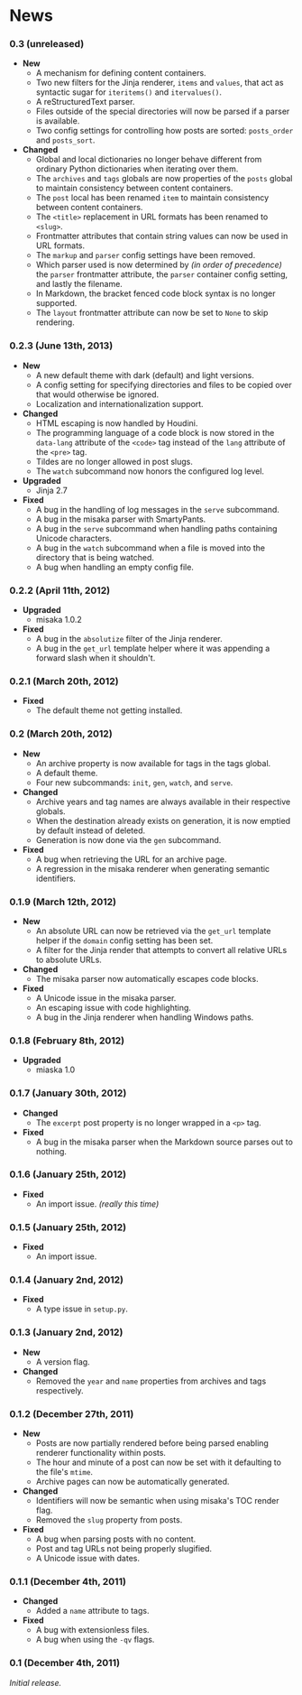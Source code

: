 # News

### 0.3 (unreleased)

+ __New__
    + A mechanism for defining content containers.
    + Two new filters for the Jinja renderer, `items` and `values`, that act as syntactic sugar for `iteritems()` and `itervalues()`.
    + A reStructuredText parser.
    + Files outside of the special directories will now be parsed if a parser is available.
    + Two config settings for controlling how posts are sorted: `posts_order` and `posts_sort`.
+ __Changed__
    + Global and local dictionaries no longer behave different from ordinary Python dictionaries when iterating over them.
    + The `archives` and `tags` globals are now properties of the `posts` global to maintain consistency between content containers.
    + The `post` local has been renamed `item` to maintain consistency between content containers.
    + The `<title>` replacement in URL formats has been renamed to `<slug>`.
    + Frontmatter attributes that contain string values can now be used in URL formats.
    + The `markup` and `parser` config settings have been removed.
    + Which parser used is now determined by _(in order of precedence)_ the `parser` frontmatter attribute, the `parser` container config setting, and lastly the filename.
    + In Markdown, the bracket fenced code block syntax is no longer supported.
    + The `layout` frontmatter attribute can now be set to `None` to skip rendering.


### 0.2.3 (June 13th, 2013)

+ __New__
    + A new default theme with dark (default) and light versions.
    + A config setting for specifying directories and files to be copied over that would otherwise be ignored.
    + Localization and internationalization support.
+ __Changed__
    + HTML escaping is now handled by Houdini.
    + The programming language of a code block is now stored in the `data-lang` attribute of the `<code>` tag instead of the `lang` attribute of the `<pre>` tag.
    + Tildes are no longer allowed in post slugs.
    + The `watch` subcommand now honors the configured log level.
+ __Upgraded__
    + Jinja 2.7
+ __Fixed__
    + A bug in the handling of log messages in the `serve` subcommand.
    + A bug in the misaka parser with SmartyPants.
    + A bug in the `serve` subcommand when handling paths containing Unicode characters.
    + A bug in the `watch` subcommand when a file is moved into the directory that is being watched.
    + A bug when handling an empty config file.


### 0.2.2 (April 11th, 2012)

+ __Upgraded__
    + misaka 1.0.2
+ __Fixed__
    + A bug in the `absolutize` filter of the Jinja renderer.
    + A bug in the `get_url` template helper where it was appending a forward slash when it shouldn't.


### 0.2.1 (March 20th, 2012)

+ __Fixed__
    + The default theme not getting installed.


### 0.2 (March 20th, 2012)

+ __New__
    + An archive property is now available for tags in the tags global.
    + A default theme.
    + Four new subcommands: `init`, `gen`, `watch`, and `serve`.
+ __Changed__
    + Archive years and tag names are always available in their respective globals.
    + When the destination already exists on generation, it is now emptied by default instead of deleted.
    + Generation is now done via the `gen` subcommand.
+ __Fixed__
    + A bug when retrieving the URL for an archive page.
    + A regression in the misaka renderer when generating semantic identifiers.


### 0.1.9 (March 12th, 2012)

+ __New__
    + An absolute URL can now be retrieved via the `get_url` template helper if the `domain` config setting has been set.
    + A filter for the Jinja render that attempts to convert all relative URLs to absolute URLs.
+ __Changed__
    + The misaka parser now automatically escapes code blocks.
+ __Fixed__
    + A Unicode issue in the misaka parser.
    + An escaping issue with code highlighting.
    + A bug in the Jinja renderer when handling Windows paths.


### 0.1.8 (February 8th, 2012)

+ __Upgraded__
    + miaska 1.0


### 0.1.7 (January 30th, 2012)

+ __Changed__
    + The `excerpt` post property is no longer wrapped in a `<p>` tag.
+ __Fixed__
    + A bug in the misaka parser when the Markdown source parses out to nothing.


### 0.1.6 (January 25th, 2012)

+ __Fixed__
    + An import issue. _(really this time)_


### 0.1.5 (January 25th, 2012)

+ __Fixed__
    + An import issue.


### 0.1.4 (January 2nd, 2012)

+ __Fixed__
    + A type issue in `setup.py`.


### 0.1.3 (January 2nd, 2012)

+ __New__
    + A version flag.
+ __Changed__
    + Removed the `year` and `name` properties from archives and tags respectively.


### 0.1.2 (December 27th, 2011)

+ __New__
    + Posts are now partially rendered before being parsed enabling renderer functionality within posts.
    + The hour and minute of a post can now be set with it defaulting to the file's `mtime`.
    + Archive pages can now be automatically generated.
+ __Changed__
    + Identifiers will now be semantic when using misaka's TOC render flag.
    + Removed the `slug` property from posts.
+ __Fixed__
    + A bug when parsing posts with no content.
    + Post and tag URLs not being properly slugified.
    + A Unicode issue with dates.


### 0.1.1 (December 4th, 2011)

+ __Changed__
    + Added a `name` attribute to tags.
+ __Fixed__
    + A bug with extensionless files.
    + A bug when using the `-qv` flags.


### 0.1 (December 4th, 2011)

_Initial release._
